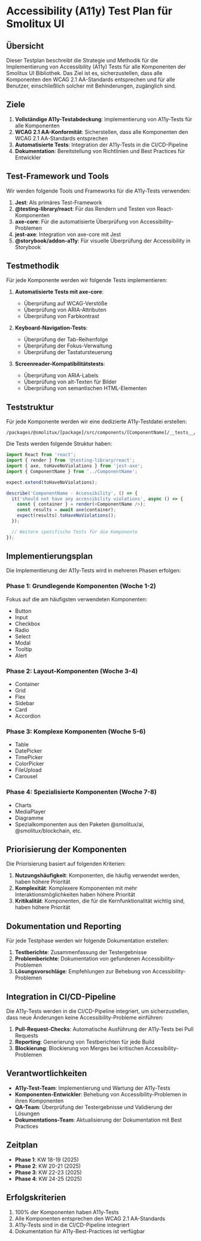 # Accessibility (A11y) Test Plan für Smolitux UI

## Übersicht

Dieser Testplan beschreibt die Strategie und Methodik für die Implementierung von Accessibility (A11y) Tests für alle Komponenten der Smolitux UI Bibliothek. Das Ziel ist es, sicherzustellen, dass alle Komponenten den WCAG 2.1 AA-Standards entsprechen und für alle Benutzer, einschließlich solcher mit Behinderungen, zugänglich sind.

## Ziele

1. **Vollständige A11y-Testabdeckung**: Implementierung von A11y-Tests für alle Komponenten
2. **WCAG 2.1 AA-Konformität**: Sicherstellen, dass alle Komponenten den WCAG 2.1 AA-Standards entsprechen
3. **Automatisierte Tests**: Integration der A11y-Tests in die CI/CD-Pipeline
4. **Dokumentation**: Bereitstellung von Richtlinien und Best Practices für Entwickler

## Test-Framework und Tools

Wir werden folgende Tools und Frameworks für die A11y-Tests verwenden:

1. **Jest**: Als primäres Test-Framework
2. **@testing-library/react**: Für das Rendern und Testen von React-Komponenten
3. **axe-core**: Für die automatisierte Überprüfung von Accessibility-Problemen
4. **jest-axe**: Integration von axe-core mit Jest
5. **@storybook/addon-a11y**: Für visuelle Überprüfung der Accessibility in Storybook

## Testmethodik

Für jede Komponente werden wir folgende Tests implementieren:

1. **Automatisierte Tests mit axe-core**:
   - Überprüfung auf WCAG-Verstöße
   - Überprüfung von ARIA-Attributen
   - Überprüfung von Farbkontrast

2. **Keyboard-Navigation-Tests**:
   - Überprüfung der Tab-Reihenfolge
   - Überprüfung der Fokus-Verwaltung
   - Überprüfung der Tastatursteuerung

3. **Screenreader-Kompatibilitätstests**:
   - Überprüfung von ARIA-Labels
   - Überprüfung von alt-Texten für Bilder
   - Überprüfung von semantischen HTML-Elementen

## Teststruktur

Für jede Komponente werden wir eine dedizierte A11y-Testdatei erstellen:

```
/packages/@smolitux/[package]/src/components/[ComponentName]/__tests__/[ComponentName].a11y.test.tsx
```

Die Tests werden folgende Struktur haben:

```typescript
import React from 'react';
import { render } from '@testing-library/react';
import { axe, toHaveNoViolations } from 'jest-axe';
import { ComponentName } from '../ComponentName';

expect.extend(toHaveNoViolations);

describe('ComponentName - Accessibility', () => {
  it('should not have any accessibility violations', async () => {
    const { container } = render(<ComponentName />);
    const results = await axe(container);
    expect(results).toHaveNoViolations();
  });

  // Weitere spezifische Tests für die Komponente
});
```

## Implementierungsplan

Die Implementierung der A11y-Tests wird in mehreren Phasen erfolgen:

### Phase 1: Grundlegende Komponenten (Woche 1-2)

Fokus auf die am häufigsten verwendeten Komponenten:
- Button
- Input
- Checkbox
- Radio
- Select
- Modal
- Tooltip
- Alert

### Phase 2: Layout-Komponenten (Woche 3-4)

- Container
- Grid
- Flex
- Sidebar
- Card
- Accordion

### Phase 3: Komplexe Komponenten (Woche 5-6)

- Table
- DatePicker
- TimePicker
- ColorPicker
- FileUpload
- Carousel

### Phase 4: Spezialisierte Komponenten (Woche 7-8)

- Charts
- MediaPlayer
- Diagramme
- Spezialkomponenten aus den Paketen @smolitux/ai, @smolitux/blockchain, etc.

## Priorisierung der Komponenten

Die Priorisierung basiert auf folgenden Kriterien:

1. **Nutzungshäufigkeit**: Komponenten, die häufig verwendet werden, haben höhere Priorität
2. **Komplexität**: Komplexere Komponenten mit mehr Interaktionsmöglichkeiten haben höhere Priorität
3. **Kritikalität**: Komponenten, die für die Kernfunktionalität wichtig sind, haben höhere Priorität

## Dokumentation und Reporting

Für jede Testphase werden wir folgende Dokumentation erstellen:

1. **Testberichte**: Zusammenfassung der Testergebnisse
2. **Problemberichte**: Dokumentation von gefundenen Accessibility-Problemen
3. **Lösungsvorschläge**: Empfehlungen zur Behebung von Accessibility-Problemen

## Integration in CI/CD-Pipeline

Die A11y-Tests werden in die CI/CD-Pipeline integriert, um sicherzustellen, dass neue Änderungen keine Accessibility-Probleme einführen:

1. **Pull-Request-Checks**: Automatische Ausführung der A11y-Tests bei Pull Requests
2. **Reporting**: Generierung von Testberichten für jede Build
3. **Blockierung**: Blockierung von Merges bei kritischen Accessibility-Problemen

## Verantwortlichkeiten

- **A11y-Test-Team**: Implementierung und Wartung der A11y-Tests
- **Komponenten-Entwickler**: Behebung von Accessibility-Problemen in ihren Komponenten
- **QA-Team**: Überprüfung der Testergebnisse und Validierung der Lösungen
- **Dokumentations-Team**: Aktualisierung der Dokumentation mit Best Practices

## Zeitplan

- **Phase 1**: KW 18-19 (2025)
- **Phase 2**: KW 20-21 (2025)
- **Phase 3**: KW 22-23 (2025)
- **Phase 4**: KW 24-25 (2025)

## Erfolgskriterien

1. 100% der Komponenten haben A11y-Tests
2. Alle Komponenten entsprechen den WCAG 2.1 AA-Standards
3. A11y-Tests sind in die CI/CD-Pipeline integriert
4. Dokumentation für A11y-Best-Practices ist verfügbar